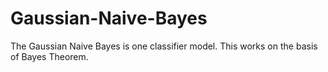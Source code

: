 # Gaussian-Naive-Bayes

The Gaussian Naive Bayes is one classifier model. This  works on the basis of Bayes Theorem. 
